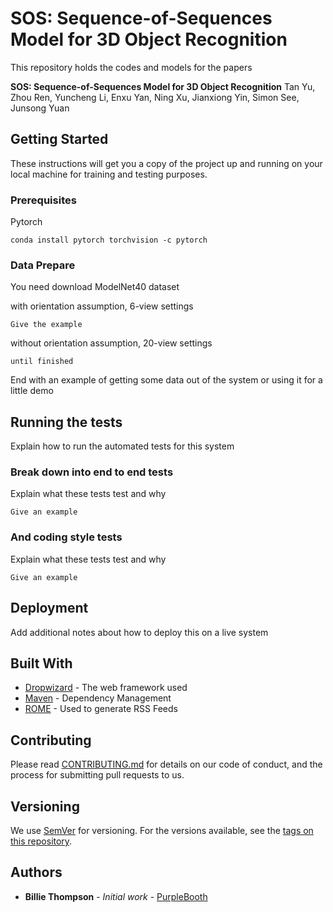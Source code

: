 # SOS: Sequence-of-Sequences Model for 3D Object Recognition

This repository holds the codes and models for the papers

**SOS: Sequence-of-Sequences Model for 3D Object Recognition** Tan Yu, Zhou Ren, Yuncheng Li, Enxu Yan, Ning Xu, Jianxiong Yin, Simon See, Junsong Yuan 

## Getting Started
These instructions will get you a copy of the project up and running on your local machine for training and testing purposes. 

### Prerequisites
Pytorch

```
conda install pytorch torchvision -c pytorch
```

### Data Prepare

You need download ModelNet40 dataset


with orientation assumption, 6-view settings
```
Give the example
```

without orientation assumption, 20-view settings
```
until finished
```

End with an example of getting some data out of the system or using it for a little demo

## Running the tests

Explain how to run the automated tests for this system

### Break down into end to end tests

Explain what these tests test and why

```
Give an example
```

### And coding style tests

Explain what these tests test and why

```
Give an example
```

## Deployment

Add additional notes about how to deploy this on a live system

## Built With

* [Dropwizard](http://www.dropwizard.io/1.0.2/docs/) - The web framework used
* [Maven](https://maven.apache.org/) - Dependency Management
* [ROME](https://rometools.github.io/rome/) - Used to generate RSS Feeds

## Contributing

Please read [CONTRIBUTING.md](https://gist.github.com/PurpleBooth/b24679402957c63ec426) for details on our code of conduct, and the process for submitting pull requests to us.

## Versioning

We use [SemVer](http://semver.org/) for versioning. For the versions available, see the [tags on this repository](https://github.com/your/project/tags). 

## Authors

* **Billie Thompson** - *Initial work* - [PurpleBooth](https://github.com/PurpleBooth)
